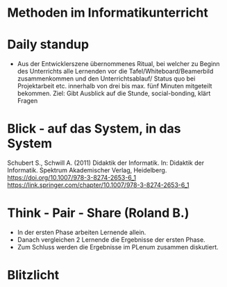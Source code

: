 # Methoden im Informatikunterricht

# Daily standup

- Aus der Entwicklerszene übernommenes Ritual, bei welcher zu Beginn des Unterrichts alle Lernenden vor die Tafel/Whiteboard/Beamerbild zusammenkommen und den Unterrichtsablauf/ Status quo bei Projektarbeit etc. innerhalb von drei bis max. fünf Minuten mitgeteilt bekommen. Ziel: Gibt Ausblick auf die Stunde, social-bonding, klärt Fragen

# Blick - auf das System, in das System
Schubert S., Schwill A. (2011) Didaktik der Informatik. In: Didaktik der Informatik. Spektrum Akademischer Verlag, Heidelberg. https://doi.org/10.1007/978-3-8274-2653-6_1
https://link.springer.com/chapter/10.1007/978-3-8274-2653-6_1


# Think - Pair - Share (Roland B.)
- In der ersten Phase arbeiten Lernende allein.
- Danach vergleichen 2 Lernende die Ergebnisse der ersten Phase.
- Zum Schluss werden die Ergebnisse im PLenum zusammen diskutiert.

# Blitzlicht

